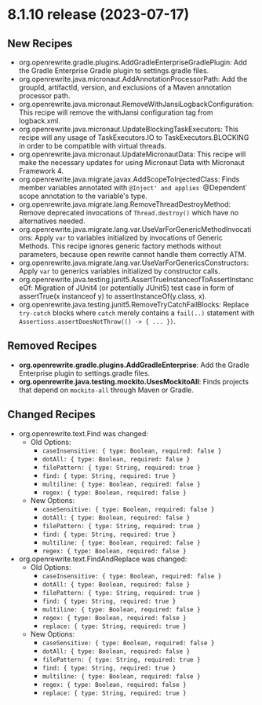 # 8.1.10 release (2023-07-17)

## New Recipes

* org.openrewrite.gradle.plugins.AddGradleEnterpriseGradlePlugin: Add the Gradle Enterprise Gradle plugin to settings.gradle files. 
* org.openrewrite.java.micronaut.AddAnnotationProcessorPath: Add the groupId, artifactId, version, and exclusions of a Maven annotation processor path. 
* org.openrewrite.java.micronaut.RemoveWithJansiLogbackConfiguration: This recipe will remove the withJansi configuration tag from logback.xml. 
* org.openrewrite.java.micronaut.UpdateBlockingTaskExecutors: This recipe will any usage of TaskExecutors.IO to TaskExecutors.BLOCKING in order to be compatible with virtual threads. 
* org.openrewrite.java.micronaut.UpdateMicronautData: This recipe will make the necessary updates for using Micronaut Data with Micronaut Framework 4. 
* org.openrewrite.java.migrate.javax.AddScopeToInjectedClass: Finds member variables annotated with `@Inject' and applies `@Dependent` scope annotation to the variable's type. 
* org.openrewrite.java.migrate.lang.RemoveThreadDestroyMethod: Remove deprecated invocations of `Thread.destroy()` which have no alternatives needed. 
* org.openrewrite.java.migrate.lang.var.UseVarForGenericMethodInvocations: Apply `var` to variables initialized by invocations of Generic Methods. This recipe ignores generic factory methods without parameters, because open rewrite cannot handle them correctly ATM. 
* org.openrewrite.java.migrate.lang.var.UseVarForGenericsConstructors: Apply `var` to generics variables initialized by constructor calls. 
* org.openrewrite.java.testing.junit5.AssertTrueInstanceofToAssertInstanceOf: Migration of JUnit4 (or potentially JUnit5) test case in form of assertTrue(x instanceof y) to assertInstanceOf(y.class, x). 
* org.openrewrite.java.testing.junit5.RemoveTryCatchFailBlocks: Replace `try-catch` blocks where `catch` merely contains a `fail(..)` statement with `Assertions.assertDoesNotThrow(() -> { ... })`. 

## Removed Recipes

* **org.openrewrite.gradle.plugins.AddGradleEnterprise**: Add the Gradle Enterprise plugin to settings.gradle files. 
* **org.openrewrite.java.testing.mockito.UsesMockitoAll**: Finds projects that depend on `mockito-all` through Maven or Gradle. 

## Changed Recipes

* org.openrewrite.text.Find was changed:
  * Old Options:
    * `caseInsensitive: { type: Boolean, required: false }`
    * `dotAll: { type: Boolean, required: false }`
    * `filePattern: { type: String, required: true }`
    * `find: { type: String, required: true }`
    * `multiline: { type: Boolean, required: false }`
    * `regex: { type: Boolean, required: false }`
  * New Options:
    * `caseSensitive: { type: Boolean, required: false }`
    * `dotAll: { type: Boolean, required: false }`
    * `filePattern: { type: String, required: true }`
    * `find: { type: String, required: true }`
    * `multiline: { type: Boolean, required: false }`
    * `regex: { type: Boolean, required: false }`
* org.openrewrite.text.FindAndReplace was changed:
  * Old Options:
    * `caseInsensitive: { type: Boolean, required: false }`
    * `dotAll: { type: Boolean, required: false }`
    * `filePattern: { type: String, required: true }`
    * `find: { type: String, required: true }`
    * `multiline: { type: Boolean, required: false }`
    * `regex: { type: Boolean, required: false }`
    * `replace: { type: String, required: true }`
  * New Options:
    * `caseSensitive: { type: Boolean, required: false }`
    * `dotAll: { type: Boolean, required: false }`
    * `filePattern: { type: String, required: true }`
    * `find: { type: String, required: true }`
    * `multiline: { type: Boolean, required: false }`
    * `regex: { type: Boolean, required: false }`
    * `replace: { type: String, required: true }`
